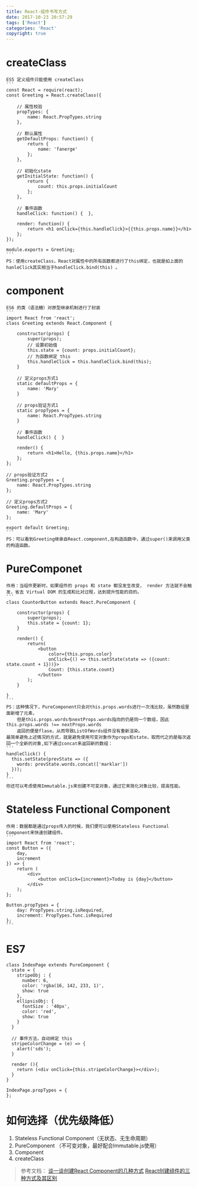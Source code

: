 ```yaml
---
title: React-组件书写方式
date: 2017-10-23 20:57:29
tags: ['React']
categories: 'React'
copyright: true
---
```

#	createClass
	ES5 定义组件只能使用 createClass	
	```
	const React = require(react);
	const Greeting = React.createClass({
	
		// 属性校验 
		propTypes: {
			name: React.PropTypes.string 
		},
		
		// 默认属性
		getDefaultProps: function() {
			return {
				name: 'fanerge' 
			};
		},
		
		// 初始化state
		getInitialState: function() {
			return {
				count: this.props.initialCount
			};
		}, 
		
		// 事件函数
		handleClick: function() {  },
		
		render: function() {
			return <h1 onClick={this.handleClick}>{{this.props.name}}</h1>
		};
	});
	
	module.exports = Greeting;
	```
	PS：使用createClass，React对属性中的所有函数都进行了this绑定，也就是如上面的hanleClick其实相当于handleClick.bind(this) 。

#	component
	ES6 的类（语法糖）对原型继承机制进行了封装
	```
	import React from 'react';
	class Greeting extends React.Component {
	
		constructor(props) {
			super(props);
			// 设置初始值
			this.state = {count: props.initialCount};
			// 为函数绑定 this
			this.handleClick = this.handleClick.bind(this);
		}
		
		// 定义props方式1
		static defaultProps = {
			name: 'Mary' 
		}
		
		// props验证方式1
		static propTypes = {
			name: React.PropTypes.string
		}
		
		// 事件函数
		handleClick() {  }
		
		render() {
			return <h1>Hello, {this.props.name}</h1>
		};
	};
	
	// props验证方式2
	Greeting.propTypes = {
		name: React.PropTypes.string
	};
	
	// 定义props方式2
	Greeting.defaultProps = {
		name: 'Mary' 
	};
	
	export default Greeting;
	```
	PS：可以看到Greeting继承自React.component,在构造函数中，通过super()来调用父类的构造函数。

#	PureComponet
	作用：当组件更新时，如果组件的 props 和 state 都没发生改变， render 方法就不会触发，省去 Virtual DOM 的生成和比对过程，达到提升性能的目的。
	```
	class CounterButton extends React.PureComponent {
		
		constructor(props) {
			super(props);
			this.state = {count: 1};
		}
		
		render() {
			return(
				<button
					color={this.props.color}
					onClick={() => this.setState(state => ({count: state.count + 1}))}>
					Count: {this.state.count}
				</button>
			);
		}
	
	}
	```
	PS：这种情况下，PureComponent只会对this.props.words进行一次浅比较，虽然数组里面新增了元素，
		但是this.props.words与nextProps.words指向的仍是同一个数组，因此this.props.words !== nextProps.words 
		返回的便是flase，从而导致ListOfWords组件没有重新渲染。
	最简单避免上述情况的方式，就是避免使用可变对象作为props和state，取而代之的是每次返回一个全新的对象,如下通过concat来返回新的数组：
	```
	handleClick() {
	  this.setState(prevState => ({
		words: prevState.words.concat(['marklar'])
	  }));
	}
	```
	你还可以考虑使用Immutable.js来创建不可变对象，通过它来简化对象比较，提高性能。

#	Stateless Functional Component
	作用：数据都是通过props传入的时候，我们便可以使用Stateless Functional Component来快速创建组件。
	```
	import React from 'react';
	const Button = ({
		day, 
		increment
	}) => {
		return (
			<div>
				<button onClick={increment}>Today is {day}</button>
			</div>
		);
	};
	
	Button.propTypes = {
		day: PropTypes.string.isRequired,
		increment: PropTypes.func.isRequired
	};
	```
#	ES7
```
class IndexPage extends PureComponent {
  state = {
    stripeObj : {
      number: 6,
      color: 'rgba(16, 142, 233, 1)',
      show: true
    },
    ellipsisObj: {
      fontSize : '40px',
      color: 'red',
      show: true
    }
  }

  // 事件方法，自动绑定 this
  stripeColorChange = (e) => {
    alert('sds');
  }

  render (){
    return (<div onClick={this.stripeColorChange}></div>);
  }
}

IndexPage.propTypes = {
};
```	
#	如何选择（优先级降低）
1.	Stateless Functional Component（无状态、无生命周期）
2.	PureComponent （不可变对象，最好配合Immutable.js使用）
3.	Component
4.	createClass

>	参考文档：
	[谈一谈创建React Component的几种方式](https://segmentfault.com/a/1190000008402834)
	[React创建组件的三种方式及其区别](http://www.cnblogs.com/wonyun/p/5930333.html)
	
	